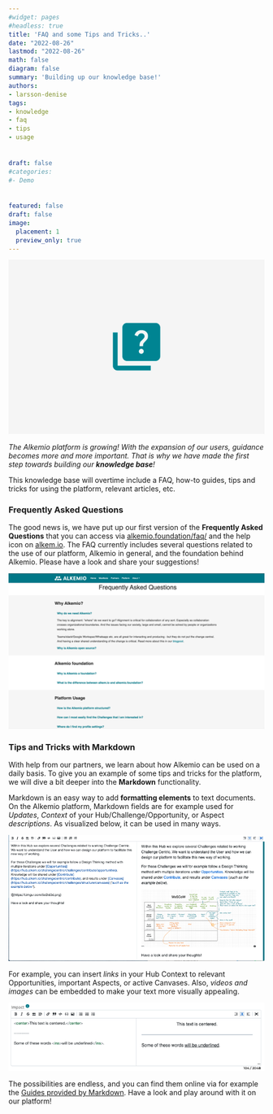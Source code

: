 ```yaml
---
#widget: pages
#headless: true
title: 'FAQ and some Tips and Tricks..'
date: "2022-08-26"
lastmod: "2022-08-26"
math: false
diagram: false
summary: 'Building up our knowledge base!'
authors:
- larsson-denise
tags:
- knowledge
- faq
- tips
- usage


draft: false
#categories:
#- Demo


featured: false
draft: false
image:
  placement: 1
  preview_only: true
---
```


![](./header.png)

*The Alkemio platform is growing! With the expansion of our users, guidance becomes more and more important. That is why we have made the first step towards building our **knowledge base**!*

This knowledge base will overtime include a FAQ, how-to guides, tips and tricks for using the platform, relevant articles, etc. 

### Frequently Asked Questions
The good news is, we have put up our first version of the **Frequently Asked Questions** that you can access via [alkemio.foundation/faq/](https://www.alkemio.foundation/faq/) and the help icon on [alkem.io](https://alkem.io). The FAQ currently includes several questions related to the use of our platform, Alkemio in general, and the foundation behind Alkemio. Please have a look and share your suggestions!

![](./faq.png)

### Tips and Tricks with Markdown
With help from our partners, we learn about how Alkemio can be used on a daily basis. To give you an example of some tips and tricks for the platform, we will dive a bit deeper into the **Markdown** functionality. 

Markdown is an easy way to add **formatting elements** to text documents. On the Alkemio platform, Markdown fields are for example used for *Updates*, *Context* of your Hub/Challenge/Opportunity, or Aspect *descriptions*. As visualized below, it can be used in many ways. 

![](./markdown-visuals.png)

For example, you can insert *links* in your Hub Context to relevant Opportunities, important Aspects, or active Canvases. Also, *videos and images* can be embedded to make your text more visually appealing. 

![](./markdown-underlined.png)

The possibilities are endless, and you can find them online via for example the [Guides provided by Markdown](https://www.markdownguide.org/). Have a look and play around with it on our platform! 
